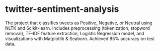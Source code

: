 # twitter-sentiment-analysis
The project that classifies tweets as Positive, Negative, or Neutral using NLTK and Scikit-learn. Includes preprocessing (tokenization, stopword removal), TF-IDF feature extraction, Logistic Regression model, and visualizations with Matplotlib &amp; Seaborn. Achieved 85% accuracy on test data.
